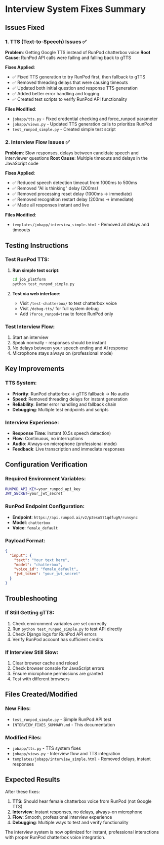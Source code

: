 # Interview System Fixes Summary

## Issues Fixed

### 1. TTS (Text-to-Speech) Issues ✅

**Problem**: Getting Google TTS instead of RunPod chatterbox voice
**Root Cause**: RunPod API calls were failing and falling back to gTTS

**Fixes Applied**:
- ✅ Fixed TTS generation to try RunPod first, then fallback to gTTS
- ✅ Removed threading delays that were causing timeouts
- ✅ Updated both initial question and response TTS generation
- ✅ Added better error handling and logging
- ✅ Created test scripts to verify RunPod API functionality

**Files Modified**:
- `jobapp/tts.py` - Fixed credential checking and force_runpod parameter
- `jobapp/views.py` - Updated TTS generation calls to prioritize RunPod
- `test_runpod_simple.py` - Created simple test script

### 2. Interview Flow Issues ✅

**Problem**: Slow responses, delays between candidate speech and interviewer questions
**Root Cause**: Multiple timeouts and delays in the JavaScript code

**Fixes Applied**:
- ✅ Reduced speech detection timeout from 1000ms to 500ms
- ✅ Removed "AI is thinking" delay (200ms)
- ✅ Removed processing reset delay (1000ms → immediate)
- ✅ Removed recognition restart delay (200ms → immediate)
- ✅ Made all responses instant and live

**Files Modified**:
- `templates/jobapp/interview_simple.html` - Removed all delays and timeouts

## Testing Instructions

### Test RunPod TTS:
1. **Run simple test script**:
   ```bash
   cd job_platform
   python test_runpod_simple.py
   ```

2. **Test via web interface**:
   - Visit `/test-chatterbox/` to test chatterbox voice
   - Visit `/debug-tts/` for full system debug
   - Add `?force_runpod=true` to force RunPod only

### Test Interview Flow:
1. Start an interview
2. Speak normally - responses should be instant
3. No delays between your speech ending and AI response
4. Microphone stays always on (professional mode)

## Key Improvements

### TTS System:
- **Priority**: RunPod chatterbox → gTTS fallback → No audio
- **Speed**: Removed threading delays for instant generation
- **Reliability**: Better error handling and fallback chain
- **Debugging**: Multiple test endpoints and scripts

### Interview Experience:
- **Response Time**: Instant (0.5s speech detection)
- **Flow**: Continuous, no interruptions
- **Audio**: Always-on microphone (professional mode)
- **Feedback**: Live transcription and immediate responses

## Configuration Verification

### Required Environment Variables:
```bash
RUNPOD_API_KEY=your_runpod_api_key
JWT_SECRET=your_jwt_secret
```

### RunPod Endpoint Configuration:
- **Endpoint**: `https://api.runpod.ai/v2/p3eso571qdfug9/runsync`
- **Model**: `chatterbox`
- **Voice**: `female_default`

### Payload Format:
```json
{
  "input": {
    "text": "Your text here",
    "model": "chatterbox",
    "voice_id": "female_default",
    "jwt_token": "your_jwt_secret"
  }
}
```

## Troubleshooting

### If Still Getting gTTS:
1. Check environment variables are set correctly
2. Run `python test_runpod_simple.py` to test API directly
3. Check Django logs for RunPod API errors
4. Verify RunPod account has sufficient credits

### If Interview Still Slow:
1. Clear browser cache and reload
2. Check browser console for JavaScript errors
3. Ensure microphone permissions are granted
4. Test with different browsers

## Files Created/Modified

### New Files:
- `test_runpod_simple.py` - Simple RunPod API test
- `INTERVIEW_FIXES_SUMMARY.md` - This documentation

### Modified Files:
- `jobapp/tts.py` - TTS system fixes
- `jobapp/views.py` - Interview flow and TTS integration
- `templates/jobapp/interview_simple.html` - Removed delays, instant responses

## Expected Results

After these fixes:
1. **TTS**: Should hear female chatterbox voice from RunPod (not Google TTS)
2. **Interview**: Instant responses, no delays, always-on microphone
3. **Flow**: Smooth, professional interview experience
4. **Debugging**: Multiple ways to test and verify functionality

The interview system is now optimized for instant, professional interactions with proper RunPod chatterbox voice integration.